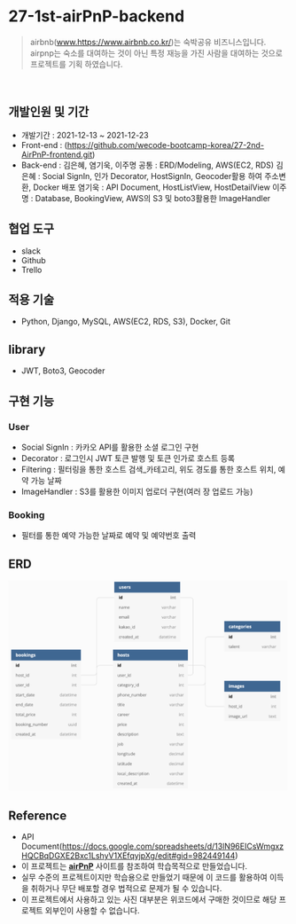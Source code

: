# 27-1st-airPnP-backend
> airbnb(www.https://www.airbnb.co.kr/)는 숙박공유 비즈니스입니다.
> airpnp는 숙소를 대여하는 것이 아닌 특정 재능을 가진 사람을 대여하는 것으로 프로젝트를 기획 하였습니다.

</br>

## 개발인원 및 기간
- 개발기간 : 2021-12-13 ~ 2021-12-23
- Front-end : (https://github.com/wecode-bootcamp-korea/27-2nd-AirPnP-frontend.git)
- Back-end : 김은혜, 염기욱, 이주명
  공통  : ERD/Modeling, AWS(EC2, RDS)
  김은혜 : Social SignIn, 인가 Decorator, HostSignIn, Geocoder활용 하여 주소변환, Docker 배포
  염기욱 : API Document, HostListView, HostDetailView
  이주명 : Database, BookingView, AWS의 S3 및 boto3활용한 ImageHandler

## 협업 도구
- slack
- Github
- Trello

## 적용 기술
- Python, Django, MySQL, AWS(EC2, RDS, S3), Docker, Git

## library
- JWT, Boto3, Geocoder

## 구현 기능

### User
- Social SignIn : 카카오 API를 활용한 소셜 로그인 구현
- Decorator : 로그인시 JWT 토큰 발행 및 토큰 인가로 호스트 등록
- Filtering : 필터링을 통한 호스트 검색_카테고리, 위도 경도를 통한 호스트 위치, 예약 가능 날짜
- ImageHandler : S3를 활용한 이미지 업로더 구현(여러 장 업로드 가능)

### Booking
- 필터를 통한 예약 가능한 날짜로 예약 및 예약번호 출력

## ERD
<img width="1018" alt="2ndProject_wecode.png" src="./2ndProject_wecode.png">

## Reference
- API Document(https://docs.google.com/spreadsheets/d/13lN96EICsWmgxzHQCBqDGXE2Bxc1LshyV1XEfqyjpXg/edit#gid=982449144)
- 이 프로젝트는 [**airPnP**](www.https://www.airbnb.co.kr/) 사이트를 참조하여 학습목적으로 만들었습니다.
- 실무 수준의 프로젝트이지만 학습용으로 만들었기 때문에 이 코드를 활용하여 이득을 취하거나 무단 배포할 경우 법적으로 문제가 될 수 있습니다.
- 이 프로젝트에서 사용하고 있는 사진 대부분은 위코드에서 구매한 것이므로 해당 프로젝트 외부인이 사용할 수 없습니다.